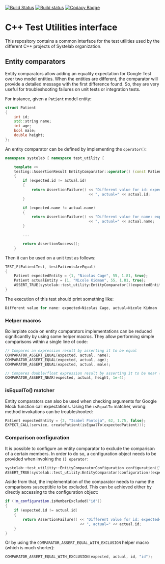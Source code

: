 [![Build Status](https://travis-ci.org/systelab/cpp-test-utilities.svg?branch=master)](https://travis-ci.org/systelab/cpp-test-utilities)
[![Build status](https://ci.appveyor.com/api/projects/status/ykvrsfxjfgm92655?svg=true)](https://ci.appveyor.com/project/systelab/cpp-test-utilities)
[![Codacy Badge](https://api.codacy.com/project/badge/Grade/65e2d8a6618948d2a7174a3d50287caf)](https://www.codacy.com/app/systelab/cpp-test-utilities?utm_source=github.com&amp;utm_medium=referral&amp;utm_content=systelab/cpp-test-utilities&amp;utm_campaign=Badge_Grade)

# C++ Test Utilities interface

This repository contains a common interface for the test utilities used by the different C++ projects of Systelab organization.


## Entity comparators

Entity comparators allow adding an equality expectation for Google Test over two model entities. When the entities are different, the comparator will  provide a detailed message with the first difference found. So, they are very useful for troubleshooting failures on unit tests or integration tests.

For instance, given a `Patient` model entity:

```cpp
struct Patient
{
    int id;
    std::string name;
    int age;
    bool male;
    double height;
};
```

An entity comparator can be defined by implementing the `operator()`:

```cpp
namespace systelab { namespace test_utility {

    template <>
    testing::AssertionResult EntityComparator::operator() (const Patient& expected, const Patient& actual) const
    {
        if (expected.id != actual.id)
        {
            return AssertionFailure() << "Different value for id: expected=" << expected.id
                                      << ", actual=" << actual.id;
        }

        if (expected.name != actual.name)
        {
            return AssertionFailure() << "Different value for name: expected=" << expected.name
                                      << ", actual=" << actual.name;
        }

        ...

        return AssertionSuccess();
    }
```

Then it can be used on a unit test as follows:

```cpp
TEST_F(PatientTest, testPatientsAreEqual)
{
    Patient expectedEntity = {1, "Nicolas Cage", 55, 1.81, true};
    Patient actualEntity = {1, "Nicole Kidman", 55, 1.81, true};
    ASSERT_TRUE(systelab::test_utility:EntityComparator()(expectedEntity, actualEntity));
}
```

The execution of this test should print something like:

```cpp
Different value for name: expected=Nicolas Cage, actual=Nicole Kidman
```

### Helper macros

Boilerplate code on entity comparators implementations can be reduced significantlly by using some helper macros. They allow performing simple comparisons within a single line of code:

```cpp
// Compares an expression result by asserting it to be equal
COMPARATOR_ASSERT_EQUAL(expected, actual, name);
COMPARATOR_ASSERT_EQUAL(expected, actual, age); 
COMPARATOR_ASSERT_EQUAL(expected, actual, male);

// Compares double/float expression result by asserting it to be near (using a given tolerance)
COMPARATOR_ASSERT_NEAR(expected, actual, height, 1e-4);                                                   
```

### isEqualTo() matcher

Entity comparators can also be used when checking arguments for Google Mock function call expectations. Using the `isEqualTo` matcher, wrong method invokations can be troubleshooted:

```cpp
Patient expectedEntity = {2, "Isabel Pantoja", 62, 1.75, false};
EXPECT_CALL(service, createPatient(isEqualTo(expectedPatient)));
```

### Comparison configuration

It is possible to configure an entity comparator to exclude the comparison of a certain members. In order to do so, a configuration object needs to be provided when invoking the `() operator`:

```cpp
systelab::test_utilitiy::EntityComparatorConfiguration configuration({"id"});
ASSERT_TRUE(systelab::test_utility:EntityComparator(configuration)(expectedEntity, actualEntity));
```

Aside from that, the implementation of the comparator needs to name the comparisons susceptible to be excluded. This can be achieved either by directly accessing to the configuration object:

```cpp
if (!m_configuration.isMemberExcluded("id"))
{
    if (expected.id != actual.id)
    {
        return AssertionFailure() << "Different value for id: expected=" << expected.id
                                  << ", actual=" << actual.id;
    }
}
```

Or by using the `COMPARATOR_ASSERT_EQUAL_WITH_EXCLUSION` helper macro (which is much shorter):

```cpp
COMPARATOR_ASSERT_EQUAL_WITH_EXCLUSION(expected, actual, id, "id");
```

